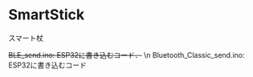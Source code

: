 # SmartStick
スマート杖

~~BLE_send.ino:   ESP32に書き込むコード．~~ \n
Bluetooth_Classic_send.ino:   ESP32に書き込むコード
